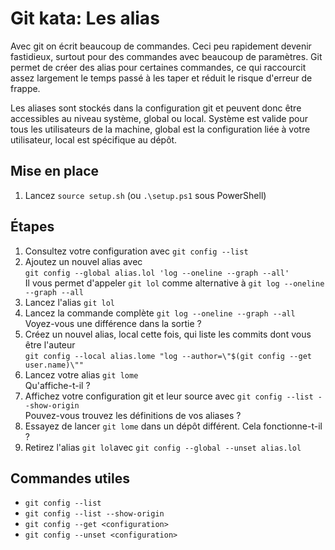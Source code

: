 # Git kata: Les alias

Avec git on écrit beaucoup de commandes. Ceci peu rapidement devenir fastidieux, surtout pour des commandes avec beaucoup de paramètres. Git permet de créer des alias pour certaines commandes, ce qui raccourcit assez largement le temps passé à les taper et réduit le risque d'erreur de frappe.

Les aliases sont stockés dans la configuration git et peuvent donc être accessibles au niveau système, global ou local. Système est valide pour tous les utilisateurs de la machine, global est la configuration liée à votre utilisateur, local est spécifique au dépôt.

## Mise en place

1. Lancez `source setup.sh` (ou `.\setup.ps1` sous PowerShell)

## Étapes

1. Consultez votre configuration avec `git config --list`
2. Ajoutez un nouvel alias avec \
 `git config --global alias.lol 'log --oneline --graph --all'`\
 Il vous permet d'appeler `git lol` comme alternative à `git log --oneline --graph --all`
3. Lancez l'alias `git lol`
4. Lancez la commande complète `git log --oneline --graph --all`\
Voyez-vous une différence dans la sortie ?
5. Créez un nouvel alias, local cette fois, qui liste les commits dont vous être l'auteur \
`git config --local alias.lome "log --author=\"$(git config --get user.name)\""`
6. Lancez votre alias `git lome`\
 Qu'affiche-t-il ?
7. Affichez votre configuration git et leur source avec `git config --list --show-origin`\
 Pouvez-vous trouvez les définitions de vos aliases ?
8. Essayez de lancer `git lome` dans un dépôt différent. Cela fonctionne-t-il ?
9. Retirez l'alias `git lol`avec `git config --global --unset alias.lol`

## Commandes utiles

- `git config --list`
- `git config --list --show-origin`
- `git config --get <configuration>`
- `git config --unset <configuration>`
